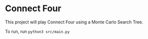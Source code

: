 # Connect Four
This project will play Connect Four using a Monte Carlo Search Tree. 

To run, run `python3 src/main.py`